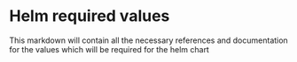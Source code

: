 # Helm required values

This markdown will contain all the necessary references and documentation for the values which will be required for the helm chart
